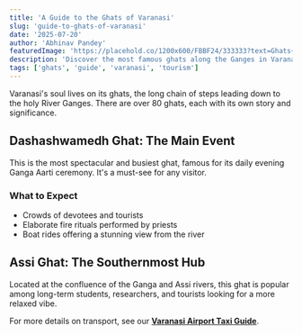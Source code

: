 ```yaml
---
title: 'A Guide to the Ghats of Varanasi'
slug: 'guide-to-ghats-of-varanasi'
date: '2025-07-20'
author: 'Abhinav Pandey'
featuredImage: 'https://placehold.co/1200x600/FBBF24/333333?text=Ghats+of+Varanasi'
description: 'Discover the most famous ghats along the Ganges in Varanasi, from the bustling Dashashwamedh to the serene Assi Ghat.'
tags: ['ghats', 'guide', 'varanasi', 'tourism']
---
```


Varanasi's soul lives on its ghats, the long chain of steps leading down to the holy River Ganges. There are over 80 ghats, each with its own story and significance.

## Dashashwamedh Ghat: The Main Event

This is the most spectacular and busiest ghat, famous for its daily evening Ganga Aarti ceremony. It's a must-see for any visitor.

### What to Expect
* Crowds of devotees and tourists
* Elaborate fire rituals performed by priests
* Boat rides offering a stunning view from the river

## Assi Ghat: The Southernmost Hub

Located at the confluence of the Ganga and Assi rivers, this ghat is popular among long-term students, researchers, and tourists looking for a more relaxed vibe.

For more details on transport, see our **[Varanasi Airport Taxi Guide](/en/varanasi-airport-to-ghat-taxi)**.
